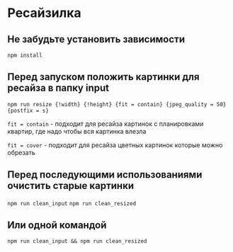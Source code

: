 # Ресайзилка

## Не забудьте установить зависимости
```npm install```

## Перед запуском положить картинки для ресайза в папку input
```npm run resize {!width} {!height} {fit = contain} {jpeg_quality = 50} {postfix = s}```


`fit = contain` - подходит для ресайза картинок с планировками квартир, где надо чтобы вся картинка влезла


`fit = cover` - подходит для ресайза цветных картинок которые можно обрезать

## Перед последующими использованиями очистить старые картинки
```npm run clean_input```
```npm run clean_resized```

## Или одной командой
```npm run clean_input && npm run clean_resized```
